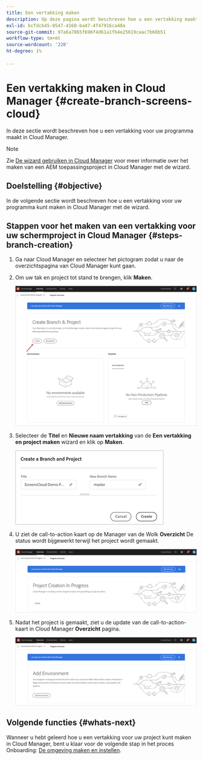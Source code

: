 ```yaml
---
title: Een vertakking maken
description: Op deze pagina wordt beschreven hoe u een vertakking maakt in Cloud Manager for Screens as a Cloud Service.
exl-id: bcfdcb45-8547-4160-ba47-4f47916ca48a
source-git-commit: 97a6a7865f696f4d61a1fb4e25619caac7b68b51
workflow-type: tm+mt
source-wordcount: '220'
ht-degree: 1%

---
```


# Een vertakking maken in Cloud Manager {#create-branch-screens-cloud}

In deze sectie wordt beschreven hoe u een vertakking voor uw programma maakt in Cloud Manager.

>[!NOTE]
>Zie [De wizard gebruiken in Cloud Manager](https://experienceleague.adobe.com/docs/experience-manager-cloud-service/content/implementing/using-cloud-manager/create-application-project/using-the-wizard.html?lang=en) voor meer informatie over het maken van een AEM toepassingsproject in Cloud Manager met de wizard.

## Doelstelling {#objective}

In de volgende sectie wordt beschreven hoe u een vertakking voor uw programma kunt maken in Cloud Manager met de wizard.

## Stappen voor het maken van een vertakking voor uw schermproject in Cloud Manager {#steps-branch-creation}

1. Ga naar Cloud Manager en selecteer het pictogram zodat u naar de overzichtspagina van Cloud Manager kunt gaan.

1. Om uw tak en project tot stand te brengen, klik **Maken**.

   ![afbeelding](/help/screens-cloud/assets/onboarding/create-branch1.png)

1. Selecteer de **Titel** en **Nieuwe naam vertakking** van de **Een vertakking en project maken** wizard en klik op **Maken**.

   ![afbeelding](/help/screens-cloud/assets/onboarding/create-branch2.png)

1. U ziet de call-to-action kaart op de Manager van de Wolk **Overzicht** De status wordt bijgewerkt terwijl het project wordt gemaakt.

   ![afbeelding](/help/screens-cloud/assets/onboarding/create-branch3.png)

1. Nadat het project is gemaakt, ziet u de update van de call-to-action-kaart in Cloud Manager **Overzicht** pagina.

   ![afbeelding](/help/screens-cloud/assets/onboarding/create-branch4.png)

## Volgende functies {#whats-next}

Wanneer u hebt geleerd hoe u een vertakking voor uw project kunt maken in Cloud Manager, bent u klaar voor de volgende stap in het proces Onboarding: [De omgeving maken en instellen](/help/screens-cloud/onboarding-screens-cloud/creating-an-environment.md).
